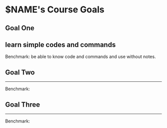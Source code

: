 
# $NAME's Course Goals

## Goal One

learn simple codes and commands
-----

Benchmark: be able to know code and commands and use without notes.


## Goal Two

-----

Benchmark:

## Goal Three

-----

Benchmark:

